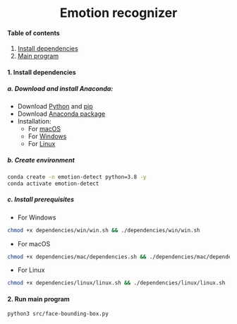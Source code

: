 <div align="center">

# Emotion recognizer
</div>

#### Table of contents
1. [Install dependencies](#1-install-dependencies)   
2. [Main program](#2-run-main-program)

#### 1. Install dependencies
##### a. Download and install Anaconda:
- Download [Python](https://www.python.org/downloads/) and [pip](https://pip.pypa.io/en/stable/installation/)
- Download [Anaconda package](https://www.anaconda.com/products/individual) 
- Installation:
    - For [macOS](https://docs.anaconda.com/anaconda/install/mac-os/)
    - For [Windows](https://docs.anaconda.com/anaconda/install/windows/)
    - For [Linux](https://docs.anaconda.com/anaconda/install/linux/)
##### b. Create environment
```bash
conda create -n emotion-detect python=3.8 -y
conda activate emotion-detect
```
##### c. Install prerequisites
- For Windows
```bash
chmod +x dependencies/win/win.sh && ./dependencies/win/win.sh
```
- For macOS
```bash
chmod +x dependencies/mac/dependencies.sh && ./dependencies/mac/dependencies.sh
```
- For Linux
```bash
chmod +x dependencies/linux/linux.sh && ./dependencies/linux/linux.sh
```
#### 2. Run main program
```bash
python3 src/face-bounding-box.py
```
